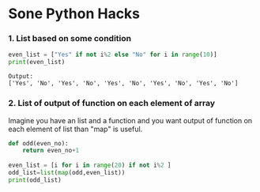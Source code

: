 # Sone Python Hacks

### 1. List based on some condition

```python
even_list = ["Yes" if not i%2 else "No" for i in range(10)]
print(even_list)
```
```
Output:
['Yes', 'No', 'Yes', 'No', 'Yes', 'No', 'Yes', 'No', 'Yes', 'No']
```

### 2. List of output of function on each element of array

Imagine you have an list and a function and you want output of function on each element of list than "map" is useful. 

```python
def odd(even_no):
    return even_no+1
    
even_list = [i for i in range(20) if not i%2 ]    
odd_list=list(map(odd,even_list))
print(odd_list)
```
